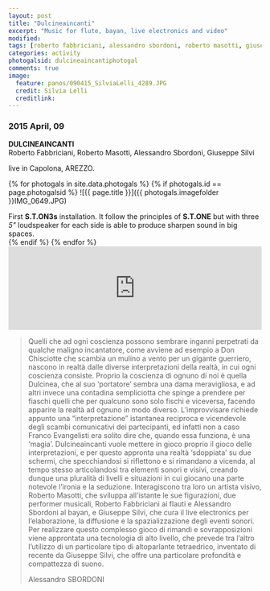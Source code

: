 ```yaml
---
layout: post
title: "Dulcineaincanti"
excerpt: "Music for flute, bayan, live electronics and video"
modified:
tags: [roberto fabbriciani, alessandro sbordoni, roberto masotti, giuseppe silvi]
categories: activity
photogalsid: dulcineaincantiphotogal
comments: true
image:
  feature: panos/090415_SilviaLelli_4289.JPG
  credit: Silvia Lelli
  creditlink:
---
```


### 2015 April, 09

**DULCINEAINCANTI**    
Roberto Fabbriciani, Roberto Masotti, Alessandro Sbordoni, Giuseppe Silvi

live in Capolona, AREZZO.

{% for photogals in site.data.photogals %}
{% if photogals.id == page.photogalsid %}
![{{ page.title }}]({{ photogals.imagefolder }}IMG_0649.JPG)
<figcaption>
  First <strong>S.T.ON3s</strong> installation. It follow the principles of <strong>S.T.ONE</strong> but with
  three <em>5"</em> loudspeaker for each side is able to produce sharpen sound in big spaces.
</figcaption>
{% endif %}
{% endfor %}

<iframe width="100%" height="166" scrolling="no" frameborder="no" src="https://w.soundcloud.com/player/?url=https%3A//api.soundcloud.com/tracks/200674148&amp;color=90a959&amp;auto_play=false&amp;hide_related=false&amp;show_comments=true&amp;show_user=true&amp;show_reposts=false"></iframe>

 > Quelli che ad ogni coscienza possono sembrare inganni perpetrati da qualche maligno incantatore, come avviene ad esempio a Don Chisciotte che scambia un mulino a vento per un gigante guerriero, nascono in realtà dalle diverse interpretazioni della realtà, in cui ogni coscienza consiste. Proprio la coscienza di ognuno di noi è quella Dulcinea, che al suo ‘portatore’ sembra una dama meravigliosa, e ad altri invece una contadina sempliciotta che spinge a prendere per fiaschi quelli che per qualcuno sono solo fischi e viceversa, facendo apparire la realtà ad ognuno in modo diverso.
 >L’improvvisare richiede appunto una “interpretazione” istantanea reciproca e vicendevole degli scambi comunicativi dei partecipanti, ed infatti non a caso Franco Evangelisti era solito dire che, quando essa funziona, è una ‘magia’. Dulcineaincanti vuole mettere in gioco proprio il gioco delle interpretazioni, e per questo appronta una realtà ‘sdoppiata’ su due schermi, che specchiandosi si riflettono e si rimandano a vicenda, al tempo stesso articolandosi tra elementi sonori e visivi, creando dunque una pluralità di livelli e situazioni in cui giocano una parte notevole l’ironia e la seduzione.
 > Interagiscono tra loro un artista visivo, Roberto Masotti, che sviluppa all’istante le sue figurazioni, due performer musicali, Roberto Fabbriciani ai flauti e Alessandro Sbordoni al bayan, e Giuseppe Silvi, che cura il live electronics per l’elaborazione, la diffusione e la spazializzazione degli eventi sonori.
 > Per realizzare questo complesso gioco di rimandi e sovrapposizioni viene approntata una tecnologia di alto livello, che prevede tra l’altro l’utilizzo di un particolare tipo di altoparlante tetraedrico, inventato di recente da Giuseppe Silvi, che offre una particolare profondità e compattezza di suono.
 >
 > Alessandro SBORDONI
